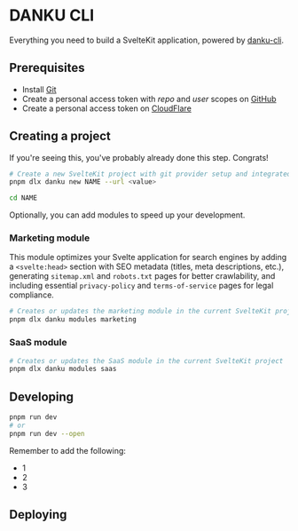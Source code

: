 # DANKU CLI

Everything you need to build a SvelteKit application, powered by [danku-cli](https://github.com/dankudev/danku-cli).

## Prerequisites

- Install [Git](https://git-scm.com/downloads)
- Create a personal access token with *repo* and *user* scopes on [GitHub](https://github.com/settings/tokens/new)
- Create a personal access token on [CloudFlare](https://github.com/settings/tokens/new)

## Creating a project

If you're seeing this, you've probably already done this step. Congrats!

```bash
# Create a new SvelteKit project with git provider setup and integrated deployment, automatically configuring your chosen platform and creating a repository
pnpm dlx danku new NAME --url <value>

cd NAME
```

Optionally, you can add modules to speed up your development.

### Marketing module

This module optimizes your Svelte application for search engines by adding a `<svelte:head>` section with SEO metadata (titles, meta descriptions, etc.), generating `sitemap.xml` and `robots.txt` pages for better crawlability, and including essential `privacy-policy` and `terms-of-service` pages for legal compliance.

```bash
# Creates or updates the marketing module in the current SvelteKit project
pnpm dlx danku modules marketing
```

### SaaS module

```bash
# Creates or updates the SaaS module in the current SvelteKit project
pnpm dlx danku modules saas
```

## Developing

```bash
pnpm run dev
# or
pnpm run dev --open
```

Remember to add the following:
- 1
- 2
- 3

## Deploying